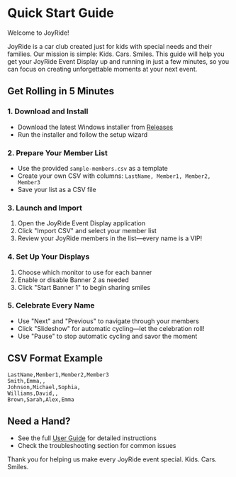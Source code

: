 # Quick Start Guide

Welcome to JoyRide!

JoyRide is a car club created just for kids with special needs and their families. Our mission is simple: Kids. Cars. Smiles. This guide will help you get your JoyRide Event Display up and running in just a few minutes, so you can focus on creating unforgettable moments at your next event.

## Get Rolling in 5 Minutes

### 1. Download and Install
- Download the latest Windows installer from [Releases](https://github.com/jgilmore-dev/JoyrideNameDisplay/releases)
- Run the installer and follow the setup wizard

### 2. Prepare Your Member List
- Use the provided `sample-members.csv` as a template
- Create your own CSV with columns: `LastName, Member1, Member2, Member3`
- Save your list as a CSV file

### 3. Launch and Import
1. Open the JoyRide Event Display application
2. Click "Import CSV" and select your member list
3. Review your JoyRide members in the list—every name is a VIP!

### 4. Set Up Your Displays
1. Choose which monitor to use for each banner
2. Enable or disable Banner 2 as needed
3. Click "Start Banner 1" to begin sharing smiles

### 5. Celebrate Every Name
- Use "Next" and "Previous" to navigate through your members
- Click "Slideshow" for automatic cycling—let the celebration roll!
- Use "Pause" to stop automatic cycling and savor the moment

## CSV Format Example
```csv
LastName,Member1,Member2,Member3
Smith,Emma,,
Johnson,Michael,Sophia,
Williams,David,,
Brown,Sarah,Alex,Emma
```

## Need a Hand?
- See the full [User Guide](USER_GUIDE.md) for detailed instructions
- Check the troubleshooting section for common issues

Thank you for helping us make every JoyRide event special. Kids. Cars. Smiles. 